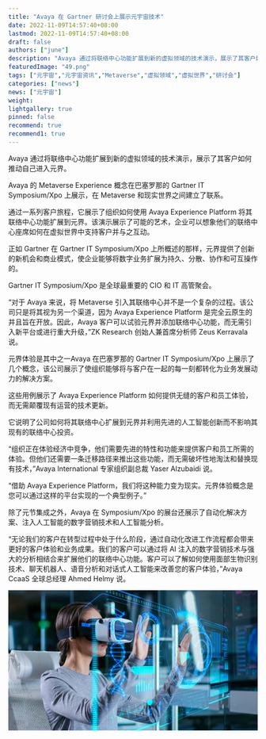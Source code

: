 ```yaml
---
title: "Avaya 在 Gartner 研讨会上展示元宇宙技术"
date: 2022-11-09T14:57:40+08:00
lastmod: 2022-11-09T14:57:40+08:00
draft: false
authors: ["june"]
description: "Avaya 通过将联络中心功能扩展到新的虚拟领域的技术演示，展示了其客户如何推动自己进入元界。"
featuredImage: "49.png"
tags: ["元宇宙","元宇宙资讯","Metaverse","虚拟领域","虚拟世界","研讨会"]
categories: ["news"]
news: ["元宇宙"]
weight: 
lightgallery: true
pinned: false
recommend: true
recommend1: true
---
```


Avaya 通过将联络中心功能扩展到新的虚拟领域的技术演示，展示了其客户如何推动自己进入元界。

Avaya 的 Metaverse Experience 概念在巴塞罗那的 Gartner IT Symposium/Xpo 上展示，在 Metaverse 和现实世界之间建立了联系。 

通过一系列客户旅程，它展示了组织如何使用 Avaya Experience Platform 将其联络中心功能扩展到元界。该演示展示了可能的艺术，企业可以想象他们的联络中心座席如何在虚拟世界中支持客户并与之互动。 

正如 Gartner 在 Gartner IT Symposium/Xpo 上所概述的那样，元界提供了创新的新机会和商业模式，使企业能够将数字业务扩展为持久、分散、协作和可互操作的。

Gartner IT Symposium/Xpo 是全球最重要的 CIO 和 IT 高管聚会。

“对于 Avaya 来说，将 Metaverse 引入其联络中心并不是一个复杂的过程。该公司只是将其视为另一个渠道，因为 Avaya Experience Platform 是完全云原生的并且旨在开放。因此，Avaya 客户可以试验元界并添加联络中心功能，而无需引入新平台或进行重大升级，”ZK Research 创始人兼首席分析师 Zeus Kerravala 说。
 
元界体验是其中之一Avaya 在巴塞罗那的 Gartner IT Symposium/Xpo 上展示了几个概念，该公司展示了使组织能够将与客户在一起的每一刻都转化为业务发展动力的解决方案。 

这些用例展示了 Avaya Experience Platform 如何提供无缝的客户和员工体验，而无需颠覆现有运营的技术更新。 

它说明了公司如何将其联络中心扩展到元界并利用先进的人工智能创新而不影响其现有的联络中心投资。 

“组织正在体验经济中竞争，他们需要先进的特性和功能来提供客户和员工所需的体验。但他们还需要一条迁移路径来推出这些功能，而无需破坏性地淘汰和替换现有技术，”Avaya International 专家组织副总裁 Yaser Alzubaidi 说。

“借助 Avaya Experience Platform，我们将这种能力变为现实。元界体验概念是您可以通过这样的平台实现的一个典型例子。”

除了元节集成之外，Avaya 在 Symposium/Xpo 的展台还展示了自动化解决方案、注入人工智能的数字营销技术和人工智能分析。 

“无论我们的客户在转型过程中处于什么阶段，通过自动化改进工作流程都会带来更好的客户体验和业务成果。我们的客户可以通过将 AI 注入的数字营销技术与强大的分析相结合来扩展他们的联络中心功能。客户可以了解如何使用面部生物识别技术、聊天机器人、语音分析和对话式人工智能来改善您的客户体验，”Avaya CcaaS 全球总经理 Ahmed Helmy 说。 

 ![元宇宙](49.png)

